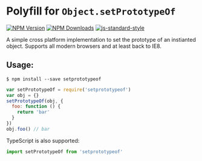 # Polyfill for `Object.setPrototypeOf`

[![NPM Version](https://img.shields.io/npm/v/setprototypeof.svg)](https://npmjs.org/package/setprototypeof)
[![NPM Downloads](https://img.shields.io/npm/dm/setprototypeof.svg)](https://npmjs.org/package/setprototypeof)
[![js-standard-style](https://img.shields.io/badge/code%20style-standard-brightgreen.svg)](https://github.com/standard/standard)

A simple cross platform implementation to set the prototype of an instianted object.  Supports all modern browsers and at least back to IE8.

## Usage:

```
$ npm install --save setprototypeof
```

```javascript
var setPrototypeOf = require('setprototypeof')
var obj = {}
setPrototypeOf(obj, {
  foo: function () {
    return 'bar'
  }
})
obj.foo() // bar
```

TypeScript is also supported:

```typescript
import setPrototypeOf from 'setprototypeof'
```